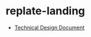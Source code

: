 # replate-landing
 * [Technical Design Document](https://docs.google.com/document/d/1wSq4LByT5i4Z4KL_k2MvN4oLEToGGLGJb64NITssmUM/edit#)
